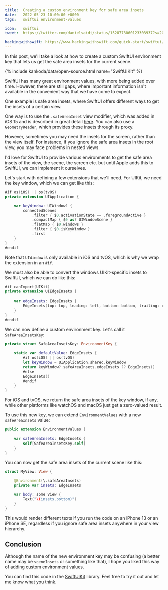 ```yaml
---
title:  Creating a custom environment key for safe area insets
date:   2022-05-23 10:00:00 +0000
tags:   swiftui environment-values

icon:   swiftui
tweet:  https://twitter.com/danielsaidi/status/1528773060123303937?s=20&t=PiJnnQfR8Ta3V-NP2TU-sQ

hackingwithswift: https://www.hackingwithswift.com/quick-start/swiftui/how-to-inset-the-safe-area-with-custom-content
---
```


In this post, we'll take a look at how to create a custom SwiftUI environment key that lets us get the safe area insets for the current scene.

{% include kankoda/data/open-source.html name="SwiftUIKit" %}

SwiftUI has many great environment values, with more being added over time. However, there are still gaps, where important information isn't available in the convenient way that we have come to expect.

One example is safe area insets, where SwiftUI offers different ways to get the insets of a certain view. 

One way is to use the `.safeAreaInset` view modifier, which was added in iOS 15 and is described in great detail [here]({{page.hackingwithswift}}). You can also use a `GeometryReader`, which provides these insets through its proxy.

However, sometimes you may need the insets for the screen, rather than the view itself. For instance, if you ignore the safe area insets in the root view, you may face problems in nested views.

I'd love for SwiftUI to provide various environments to get the safe area insets of the view, the scene, the screen etc. but until Apple adds this to SwiftUI, we can implement it ourselves.

Let's start with defining a few extensions that we'll need. For UIKit, we need the key window, which we can get like this:

```swift
#if os(iOS) || os(tvOS)
private extension UIApplication {

    var keyWindow: UIWindow? {
        connectedScenes
            .filter { $0.activationState == .foregroundActive }
            .compactMap { $0 as? UIWindowScene }
            .flatMap { $0.windows }
            .filter { $0.isKeyWindow }
            .first
    }
}
#endif
```

Note that `UIWindow` is only available in iOS and tvOS, which is why we wrap the extension in an `#if`.

We must also be able to convert the windows UIKit-specific insets to SwiftUI, which we can do like this:

```swift
#if canImport(UIKit)
private extension UIEdgeInsets {
    
    var edgeInsets: EdgeInsets {
        EdgeInsets(top: top, leading: left, bottom: bottom, trailing: right)
    }
}
#endif
```

We can now define a custom environment key. Let's call it `SafeAreaInsetsKey`:

```swift
private struct SafeAreaInsetsKey: EnvironmentKey {
    
    static var defaultValue: EdgeInsets {
        #if os(iOS) || os(tvOS)
        let keyWindow = UIApplication.shared.keyWindow
        return keyWindow?.safeAreaInsets.edgeInsets ?? EdgeInsets()
        #else
        EdgeInsets()
        #endif
    }
}
```

For iOS and tvOS, we return the safe area insets of the key window, if any, while other platforms like watchOS and macOS just get a zero-valued result.

To use this new key, we can extend `EnvironmentValues` with a new `safeAreaInsets` value:

```swift
public extension EnvironmentValues {
    
    var safeAreaInsets: EdgeInsets {
        self[SafeAreaInsetsKey.self]
    }
}
```

You can now get the safe area insets of the current scene like this:

```swift
struct MyView: View {

    @Environment(\.safeAreaInsets)
    private var insets: EdgeInsets

    var body: some View {
        Text("\(insets.bottom)")
    }
}
```

This would render different texts if you run the code on an iPhone 13 or an iPhone SE, regardless if you ignore safe area insets anywhere in your view hierarchy.


## Conclusion

Although the name of the new environment key may be confusing (a better name may be `sceneInsets` or something like that), I hope you liked this way of adding custom environment values.

You can find this code in the [SwiftUIKit]({{project.url}}) library. Feel free to try it out and let me know what you think.